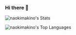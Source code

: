 ### Hi there 👋

![naokimakino's Stats](https://github-readme-stats.vercel.app/api?username=naokimakino&theme=default&show_icons=true&hide_border=false&count_private=true)

![naokimakino's Top Languages](https://github-readme-stats.vercel.app/api/top-langs/?username=naokimakino&theme=default&show_icons=true&hide_border=false&layout=compact)

<!--
**naokimakino/naokimakino** is a ✨ _special_ ✨ repository because its `README.md` (this file) appears on your GitHub profile.

Here are some ideas to get you started:

- 🔭 I’m currently working on ...
- 🌱 I’m currently learning ...
- 👯 I’m looking to collaborate on ...
- 🤔 I’m looking for help with ...
- 💬 Ask me about ...
- 📫 How to reach me: ...
- 😄 Pronouns: ...
- ⚡ Fun fact: ...
-->
